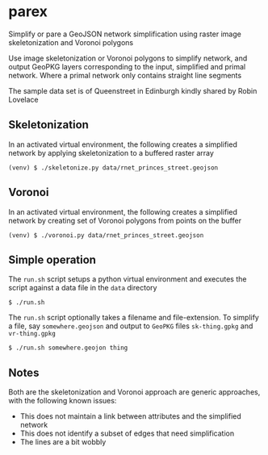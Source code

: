 # parex
Simplify or pare a GeoJSON network simplification using raster image skeletonization and Voronoi polygons

Use image skeletonization or Voronoi polygons to simplify network, and output GeoPKG layers corresponding to the input, simplified and primal network. Where a primal network only contains straight line segments

The sample data set is of Queenstreet in Edinburgh kindly shared by Robin Lovelace

## Skeletonization
In an activated virtual environment, the following creates a simplified network by applying skeletonization to a buffered raster array
    
    (venv) $ ./skeletonize.py data/rnet_princes_street.geojson
   
## Voronoi
In an activated virtual environment, the following creates a simplified network by creating set of Voronoi polygons from points on the buffer
   
    (venv) $ ./voronoi.py data/rnet_princes_street.geojson

## Simple operation
The `run.sh` script setups a python virtual environment and executes the script against a data file in the `data` directory

    $ ./run.sh

The `run.sh` script optionally takes a filename and file-extension. To simplify a file, say `somewhere.geojson` and output to `GeoPKG` files `sk-thing.gpkg` and `vr-thing.gpkg`
    
    $ ./run.sh somewhere.geojon thing

## Notes
Both are the skeletonization and Voronoi approach are generic approaches, with the following known issues:

* This does not maintain a link between attributes and the simplified network
* This does not identify a subset of edges that need simplification
* The lines are a bit wobbly

